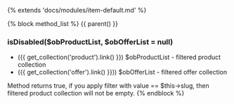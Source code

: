 {% extends 'docs/modules/item-default.md' %}

{% block method_list %}
{{ parent() }}

### isDisabled($obProductList, $obOfferList = null)
  *  ({{ get_collection('product').link() }}) $obProductList - filtered product collection
  *  ({{ get_collection('offer').link() }})) $obOfferList - filtered offer collection

Method returns true, if you apply filter with value == $this->slug, then filtered product collection will not be empty.
{% endblock %}